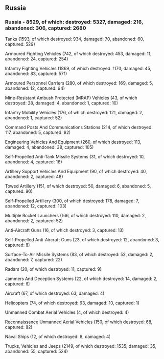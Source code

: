 
 
 ## Russia
 
 ### Russia - 8529, of which: destroyed: 5327, damaged: 216, abandoned: 306, captured: 2680

 

 

 Tanks (1593, of which destroyed: 934, damaged: 70, abandoned: 60, captured: 529)

 Armoured Fighting Vehicles (742, of which destroyed: 453, damaged: 11, abandoned: 24, captured: 254)

 Infantry Fighting Vehicles (1869, of which destroyed: 1170, damaged: 45, abandoned: 83, captured: 571)

 Armoured Personnel Carriers (280, of which destroyed: 169, damaged: 5, abandoned: 12, captured: 94)

 Mine-Resistant Ambush Protected (MRAP) Vehicles (43, of which destroyed: 28, damaged: 4, abandoned: 1, captured: 10)

 Infantry Mobility Vehicles (176, of which destroyed: 121, damaged: 2, abandoned: 1, captured: 52)

 Command Posts And Communications Stations (214, of which destroyed: 117, abandoned: 5, captured: 92)

 Engineering Vehicles And Equipment (260, of which destroyed: 113, damaged: 4, abandoned: 38, captured: 105)

 Self-Propelled Anti-Tank Missile Systems (31, of which destroyed: 10, abandoned: 4, captured: 16)

 Artillery Support Vehicles And Equipment (90, of which destroyed: 40, abandoned: 2, captured: 48)

 Towed Artillery (151, of which destroyed: 50, damaged: 6, abandoned: 5, captured: 90)

 Self-Propelled Artillery (300, of which destroyed: 178, damaged: 7, abandoned: 12, captured: 103)

 Multiple Rocket Launchers (166, of which destroyed: 110, damaged: 2, abandoned: 2, captured: 52)

 Anti-Aircraft Guns (16, of which destroyed: 3, captured: 13)

 Self-Propelled Anti-Aircraft Guns (23, of which destroyed: 12, abandoned: 3, captured: 8)

 Surface-To-Air Missile Systems (83, of which destroyed: 52, damaged: 2, abandoned: 7, captured: 22)

 Radars (20, of which destroyed: 11, captured: 9)

 Jammers And Deception Systems (22, of which destroyed: 14, damaged: 2, captured: 6)

 Aircraft (67, of which destroyed: 63, damaged: 4)

 Helicopters (74, of which destroyed: 63, damaged: 10, captured: 1)

 Unmanned Combat Aerial Vehicles (4, of which destroyed: 4)

 Reconnaissance Unmanned Aerial Vehicles (150, of which destroyed: 68, captured: 82)

 Naval Ships (12, of which destroyed: 8, damaged: 4)

 Trucks, Vehicles and Jeeps (2149, of which destroyed: 1535, damaged: 35, abandoned: 55, captured: 524)

